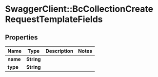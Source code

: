 # SwaggerClient::BcCollectionCreateRequestTemplateFields

## Properties
Name | Type | Description | Notes
------------ | ------------- | ------------- | -------------
**name** | **String** |  | 
**type** | **String** |  | 


